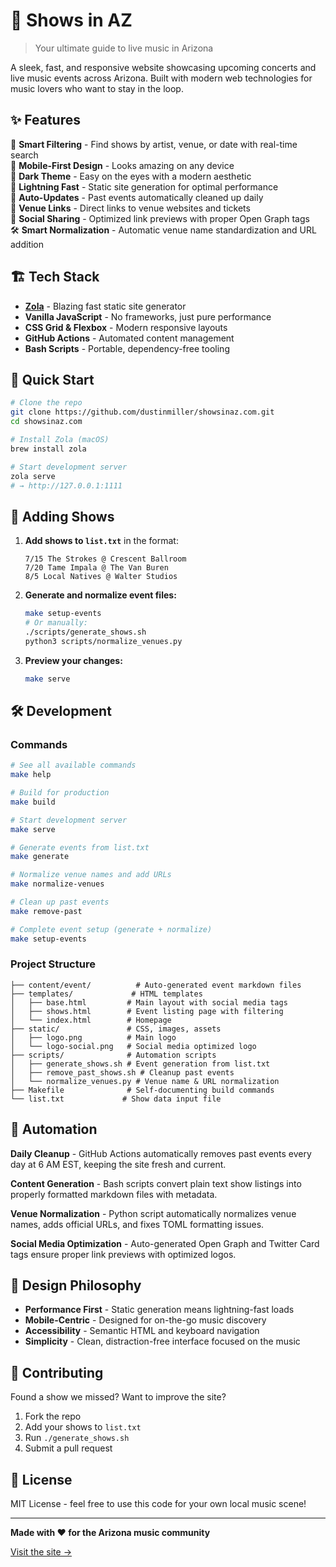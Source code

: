 # 🎵 Shows in AZ

> Your ultimate guide to live music in Arizona

A sleek, fast, and responsive website showcasing upcoming concerts and live music events across Arizona. Built with modern web technologies for music lovers who want to stay in the loop.

## ✨ Features

🎯 **Smart Filtering** - Find shows by artist, venue, or date with real-time search  
📱 **Mobile-First Design** - Looks amazing on any device  
🌙 **Dark Theme** - Easy on the eyes with a modern aesthetic  
🚀 **Lightning Fast** - Static site generation for optimal performance  
🔄 **Auto-Updates** - Past events automatically cleaned up daily  
🎪 **Venue Links** - Direct links to venue websites and tickets  
📱 **Social Sharing** - Optimized link previews with proper Open Graph tags  
🛠️ **Smart Normalization** - Automatic venue name standardization and URL addition  

## 🏗️ Tech Stack

- **[Zola](https://www.getzola.org/)** - Blazing fast static site generator
- **Vanilla JavaScript** - No frameworks, just pure performance
- **CSS Grid & Flexbox** - Modern responsive layouts
- **GitHub Actions** - Automated content management
- **Bash Scripts** - Portable, dependency-free tooling

## 🚀 Quick Start

```bash
# Clone the repo
git clone https://github.com/dustinmiller/showsinaz.com.git
cd showsinaz.com

# Install Zola (macOS)
brew install zola

# Start development server
zola serve
# → http://127.0.0.1:1111
```

## 📝 Adding Shows

1. **Add shows to `list.txt`** in the format:
   ```
   7/15 The Strokes @ Crescent Ballroom
   7/20 Tame Impala @ The Van Buren
   8/5 Local Natives @ Walter Studios
   ```

2. **Generate and normalize event files:**
   ```bash
   make setup-events
   # Or manually:
   ./scripts/generate_shows.sh
   python3 scripts/normalize_venues.py
   ```

3. **Preview your changes:**
   ```bash
   make serve
   ```

## 🛠️ Development

### Commands
```bash
# See all available commands
make help

# Build for production
make build

# Start development server
make serve

# Generate events from list.txt
make generate

# Normalize venue names and add URLs
make normalize-venues

# Clean up past events
make remove-past

# Complete event setup (generate + normalize)
make setup-events
```

### Project Structure
```
├── content/event/          # Auto-generated event markdown files
├── templates/             # HTML templates
│   ├── base.html         # Main layout with social media tags
│   ├── shows.html        # Event listing page with filtering
│   └── index.html        # Homepage
├── static/               # CSS, images, assets
│   ├── logo.png          # Main logo
│   └── logo-social.png   # Social media optimized logo
├── scripts/              # Automation scripts
│   ├── generate_shows.sh # Event generation from list.txt
│   ├── remove_past_shows.sh # Cleanup past events
│   └── normalize_venues.py # Venue name & URL normalization
├── Makefile              # Self-documenting build commands
└── list.txt             # Show data input file
```

## 🤖 Automation

**Daily Cleanup** - GitHub Actions automatically removes past events every day at 6 AM EST, keeping the site fresh and current.

**Content Generation** - Bash scripts convert plain text show listings into properly formatted markdown files with metadata.

**Venue Normalization** - Python script automatically normalizes venue names, adds official URLs, and fixes TOML formatting issues.

**Social Media Optimization** - Auto-generated Open Graph and Twitter Card tags ensure proper link previews with optimized logos.

## 🎨 Design Philosophy

- **Performance First** - Static generation means lightning-fast loads
- **Mobile-Centric** - Designed for on-the-go music discovery
- **Accessibility** - Semantic HTML and keyboard navigation
- **Simplicity** - Clean, distraction-free interface focused on the music

## 🤝 Contributing

Found a show we missed? Want to improve the site? 

1. Fork the repo
2. Add your shows to `list.txt`
3. Run `./generate_shows.sh`
4. Submit a pull request

## 📄 License

MIT License - feel free to use this code for your own local music scene!

---

**Made with ❤️ for the Arizona music community**

[Visit the site →](https://showsinaz.com)